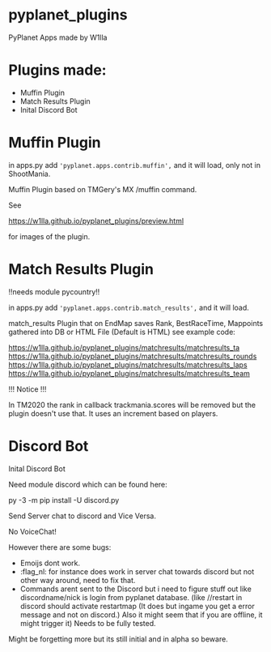 # pyplanet_plugins
PyPlanet Apps made by W1lla

# Plugins made:

- Muffin Plugin 
- Match Results Plugin
- Inital Discord Bot

# Muffin Plugin

in apps.py add ```'pyplanet.apps.contrib.muffin',``` and it will load, only not in ShootMania.

Muffin Plugin based on TMGery's MX /muffin command.

See 

https://w1lla.github.io/pyplanet_plugins/preview.html

for images of the plugin.

# Match Results Plugin

!!needs module pycountry!!

in apps.py add ```'pyplanet.apps.contrib.match_results',``` and it will load.

match_results Plugin that on EndMap saves Rank, BestRaceTime, Mappoints gathered into DB or HTML File (Default is HTML)
see example code:

https://w1lla.github.io/pyplanet_plugins/matchresults/matchresults_ta
https://w1lla.github.io/pyplanet_plugins/matchresults/matchresults_rounds
https://w1lla.github.io/pyplanet_plugins/matchresults/matchresults_laps
https://w1lla.github.io/pyplanet_plugins/matchresults/matchresults_team

!!! Notice !!!

In TM2020 the rank in callback trackmania.scores will be removed but the plugin doesn't use that. It uses an increment based on players.

# Discord Bot

Inital Discord Bot

Need module discord which can be found here:

py -3 -m pip install -U discord.py

Send Server chat to discord and Vice Versa.

No VoiceChat!

However there are some bugs:

- Emoijs dont work.
- :flag_nl: for instance does work in server chat towards discord but not other way around, need to fix that.
- Commands arent sent to the Discord but i need to figure stuff out like discordname/nick is login from pyplanet database. (like //restart in discord should activate restartmap (It does but ingame you get a error message and not on discord.) Also it might seem that if you are offline, it might trigger it) Needs to be fully tested.

Might be forgetting more but its still initial and in alpha so beware.
